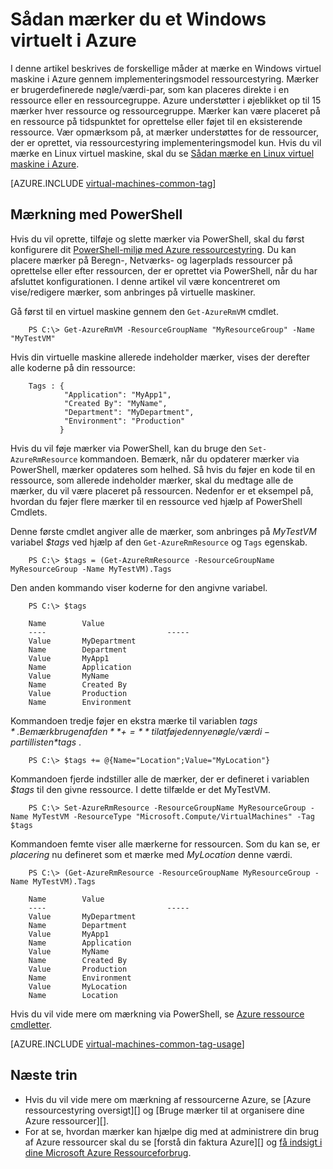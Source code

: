<properties
   pageTitle="Sådan mærker du et VM | Microsoft Azure"
   description="Få mere at vide om mærkning af en Windows virtuel maskine, der er oprettet i Azure ved hjælp af implementeringsmodel ressourcestyring"
   services="virtual-machines-windows"
   documentationCenter=""
   authors="mmccrory"
   manager="timlt"
   editor="tysonn"
   tags="azure-resource-manager"/>

<tags
   ms.service="virtual-machines-windows"
   ms.devlang="na"
   ms.topic="article"
   ms.tgt_pltfrm="vm-windows"
   ms.workload="infrastructure-services"
   ms.date="07/05/2016"
   ms.author="memccror"/>

# <a name="how-to-tag-a-windows-virtual-machine-in-azure"></a>Sådan mærker du et Windows virtuelt i Azure


I denne artikel beskrives de forskellige måder at mærke en Windows virtuel maskine i Azure gennem implementeringsmodel ressourcestyring. Mærker er brugerdefinerede nøgle/værdi-par, som kan placeres direkte i en ressource eller en ressourcegruppe. Azure understøtter i øjeblikket op til 15 mærker hver ressource og ressourcegruppe. Mærker kan være placeret på en ressource på tidspunktet for oprettelse eller føjet til en eksisterende ressource. Vær opmærksom på, at mærker understøttes for de ressourcer, der er oprettet, via ressourcestyring implementeringsmodel kun. Hvis du vil mærke en Linux virtuel maskine, skal du se [Sådan mærke en Linux virtuel maskine i Azure](virtual-machines-linux-tag.md).

[AZURE.INCLUDE [virtual-machines-common-tag](../../includes/virtual-machines-common-tag.md)]

## <a name="tagging-with-powershell"></a>Mærkning med PowerShell

Hvis du vil oprette, tilføje og slette mærker via PowerShell, skal du først konfigurere dit [PowerShell-miljø med Azure ressourcestyring][]. Du kan placere mærker på Beregn-, Netværks- og lagerplads ressourcer på oprettelse eller efter ressourcen, der er oprettet via PowerShell, når du har afsluttet konfigurationen. I denne artikel vil være koncentreret om vise/redigere mærker, som anbringes på virtuelle maskiner.

Gå først til en virtuel maskine gennem den `Get-AzureRmVM` cmdlet.

        PS C:\> Get-AzureRmVM -ResourceGroupName "MyResourceGroup" -Name "MyTestVM"

Hvis din virtuelle maskine allerede indeholder mærker, vises der derefter alle koderne på din ressource:

        Tags : {
                "Application": "MyApp1",
                "Created By": "MyName",
                "Department": "MyDepartment",
                "Environment": "Production"
               }

Hvis du vil føje mærker via PowerShell, kan du bruge den `Set-AzureRmResource` kommandoen. Bemærk, når du opdaterer mærker via PowerShell, mærker opdateres som helhed. Så hvis du føjer en kode til en ressource, som allerede indeholder mærker, skal du medtage alle de mærker, du vil være placeret på ressourcen. Nedenfor er et eksempel på, hvordan du føjer flere mærker til en ressource ved hjælp af PowerShell Cmdlets.

Denne første cmdlet angiver alle de mærker, som anbringes på *MyTestVM* variabel *$tags* ved hjælp af den `Get-AzureRmResource` og `Tags` egenskab.

        PS C:\> $tags = (Get-AzureRmResource -ResourceGroupName MyResourceGroup -Name MyTestVM).Tags

Den anden kommando viser koderne for den angivne variabel.

        PS C:\> $tags

        Name        Value
        ----                           -----
        Value       MyDepartment
        Name        Department
        Value       MyApp1
        Name        Application
        Value       MyName
        Name        Created By
        Value       Production
        Name        Environment

Kommandoen tredje føjer en ekstra mærke til variablen *$tags* . Bemærk brugen af den **+=** til at føje den nye nøgle/værdi-par til listen *$tags* .

        PS C:\> $tags += @{Name="Location";Value="MyLocation"}

Kommandoen fjerde indstiller alle de mærker, der er defineret i variablen *$tags* til den givne ressource. I dette tilfælde er det MyTestVM.

        PS C:\> Set-AzureRmResource -ResourceGroupName MyResourceGroup -Name MyTestVM -ResourceType "Microsoft.Compute/VirtualMachines" -Tag $tags

Kommandoen femte viser alle mærkerne for ressourcen. Som du kan se, er *placering* nu defineret som et mærke med *MyLocation* denne værdi.

        PS C:\> (Get-AzureRmResource -ResourceGroupName MyResourceGroup -Name MyTestVM).Tags

        Name        Value
        ----                           -----
        Value       MyDepartment
        Name        Department
        Value       MyApp1
        Name        Application
        Value       MyName
        Name        Created By
        Value       Production
        Name        Environment
        Value       MyLocation
        Name        Location

Hvis du vil vide mere om mærkning via PowerShell, se [Azure ressource cmdletter][].

[AZURE.INCLUDE [virtual-machines-common-tag-usage](../../includes/virtual-machines-common-tag-usage.md)]

## <a name="next-steps"></a>Næste trin

* Hvis du vil vide mere om mærkning af ressourcerne Azure, se [Azure ressourcestyring oversigt][] og [Bruge mærker til at organisere dine Azure ressourcer][].
* For at se, hvordan mærker kan hjælpe dig med at administrere din brug af Azure ressourcer skal du se [forstå din faktura Azure][] og [få indsigt i dine Microsoft Azure Ressourceforbrug][].

[PowerShell-miljø med Azure ressourcestyring]: ../powershell-azure-resource-manager.md
[Azure ressource cmdletter]: https://msdn.microsoft.com/library/azure/dn757692.aspx
[Oversigt over Azure ressourcestyring]: ../azure-resource-manager/resource-group-overview.md
[Bruge mærker til at organisere dine Azure-ressourcer]: ../resource-group-using-tags.md
[Forstå din Azure faktura]: ../billing/billing-understand-your-bill.md
[Få indsigt i dine Microsoft Azure Ressourceforbrug]: ../billing-usage-rate-card-overview.md

